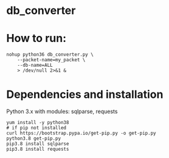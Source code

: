 # db_converter

# How to run:

```
nohup python36 db_converter.py \
	--packet-name=my_packet \
	--db-name=ALL
    > /dev/null 2>&1 &
```

# Dependencies and installation

Python 3.x with modules: sqlparse, requests

```
yum install -y python38
# if pip not installed
curl https://bootstrap.pypa.io/get-pip.py -o get-pip.py
python3.8 get-pip.py
pip3.8 install sqlparse
pip3.8 install requests
```
